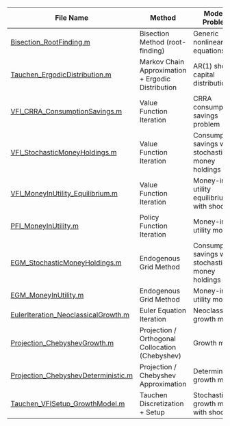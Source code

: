 | File Name | Method | Model / Problem |
|-----------|--------|-----------------|
| [Bisection_RootFinding.m](https://github.com/PaulWang-Uchicago/Coding-Sample/blob/main/Economic%20Modeling/Bisection_RootFinding.m) | Bisection Method (root-finding) | Generic nonlinear equations |
| [Tauchen_ErgodicDistribution.m](https://github.com/PaulWang-Uchicago/Coding-Sample/blob/main/Economic%20Modeling/Tauchen_ErgodicDistribution.m) | Markov Chain Approximation + Ergodic Distribution | AR(1) shocks, capital distribution |
| [VFI_CRRA_ConsumptionSavings.m](https://github.com/PaulWang-Uchicago/Coding-Sample/blob/main/Economic%20Modeling/VFI_CRRA_ConsumptionSavings.m) | Value Function Iteration | CRRA consumption–savings problem |
| [VFI_StochasticMoneyHoldings.m](https://github.com/PaulWang-Uchicago/Coding-Sample/blob/main/Economic%20Modeling/VFI_StochasticMoneyHoldings.m) | Value Function Iteration | Consumption–savings with stochastic money holdings |
| [VFI_MoneyInUtility_Equilibrium.m](https://github.com/PaulWang-Uchicago/Coding-Sample/blob/main/Economic%20Modeling/VFI_MoneyInUtility_Equilibrium.m) | Value Function Iteration | Money-in-utility equilibrium with shocks |
| [PFI_MoneyInUtility.m](https://github.com/PaulWang-Uchicago/Coding-Sample/blob/main/Economic%20Modeling/PFI_MoneyInUtility.m) | Policy Function Iteration | Money-in-utility model |
| [EGM_StochasticMoneyHoldings.m](https://github.com/PaulWang-Uchicago/Coding-Sample/blob/main/Economic%20Modeling/EGM_StochasticMoneyHoldings.m) | Endogenous Grid Method | Consumption–savings with stochastic money holdings |
| [EGM_MoneyInUtility.m](https://github.com/PaulWang-Uchicago/Coding-Sample/blob/main/Economic%20Modeling/EGM_MoneyInUtility.m) | Endogenous Grid Method | Money-in-utility model |
| [EulerIteration_NeoclassicalGrowth.m](https://github.com/PaulWang-Uchicago/Coding-Sample/blob/main/Economic%20Modeling/EulerIteration_NeoclassicalGrowth.m) | Euler Equation Iteration | Neoclassical growth model |
| [Projection_ChebyshevGrowth.m](https://github.com/PaulWang-Uchicago/Coding-Sample/blob/main/Economic%20Modeling/Projection_ChebyshevGrowth.m) | Projection / Orthogonal Collocation (Chebyshev) | Growth model |
| [Projection_ChebyshevDeterministic.m](https://github.com/PaulWang-Uchicago/Coding-Sample/blob/main/Economic%20Modeling/Projection_ChebyshevDeterministic.m) | Projection / Chebyshev Approximation | Deterministic growth model |
| [Tauchen_VFISetup_GrowthModel.m](https://github.com/PaulWang-Uchicago/Coding-Sample/blob/main/Economic%20Modeling/Tauchen_VFISetup_GrowthModel.m) | Tauchen Discretization + Setup | Stochastic growth model with shocks |
